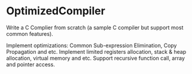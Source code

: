 OptimizedCompiler
=================

Write a C Complier from scratch (a sample C compiler but support most common features).

Implement optimizations: Common Sub-expression Elimination, Copy Propagation and etc.
Implement limited registers allocation, stack &amp; heap allocation, virtual memory and etc.
Support recursive function call, array and pointer access. 
